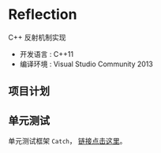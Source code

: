 # Reflection

C++ 反射机制实现
* 开发语言 :  C++11
* 编译环境 :  Visual Studio Community 2013

## 项目计划

## 单元测试

单元测试框架 `Catch`， [链接点击这里](https://github.com/philsquared/Catch)。
